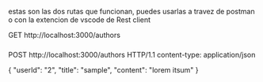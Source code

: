 estas son las dos rutas que funcionan, puedes usarlas a travez de postman o con la extencion de vscode de Rest client

GET http://localhost:3000/authors

###

POST http://localhost:3000/authors HTTP/1.1
content-type: application/json

{
    "userId": "2",
    "title": "sample",
    "content": "lorem itsum"
}